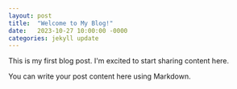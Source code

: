 ```yaml
---
layout: post
title:  "Welcome to My Blog!"
date:   2023-10-27 10:00:00 -0000
categories: jekyll update
---
```


This is my first blog post. I'm excited to start sharing content here.

You can write your post content here using Markdown.